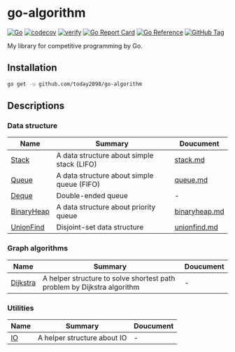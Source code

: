 # go-algorithm

[![Go](https://github.com/today2098/go-algorithm/actions/workflows/go.yml/badge.svg)](https://github.com/today2098/go-algorithm/actions/workflows/go.yml)
[![codecov](https://codecov.io/github/today2098/go-algorithm/graph/badge.svg?token=5QZTGEIEBY)](https://codecov.io/github/today2098/go-algorithm)
[![verify](https://github.com/today2098/go-algorithm/actions/workflows/verify.yml/badge.svg)](https://github.com/today2098/go-algorithm/actions/workflows/verify.yml)
[![Go Report Card](https://goreportcard.com/badge/github.com/today2098/go-algorithm)](https://goreportcard.com/report/github.com/today2098/go-algorithm)
[![Go Reference](https://pkg.go.dev/badge/github.com/today2098/go-algorithm.svg)](https://pkg.go.dev/github.com/today2098/go-algorithm)
[![GitHub Tag](https://img.shields.io/github/v/tag/today2098/go-algorithm)](https://github.com/today2098/go-algorithm/tags)

My library for competitive programming by Go.


## Installation

```bash
go get -u github.com/today2098/go-algorithm
```


## Descriptions

### Data structure

| Name                                    | Summary                                    | Doucument                             |
| --------------------------------------- | ------------------------------------------ | ------------------------------------- |
| [Stack](./algorithm/stack.go)           | A data structure about simple stack (LIFO) | [stack.md](./docs/stack.md)           |
| [Queue](./algorithm/queue.go)           | A data structure about simple queue (FIFO) | [queue.md](./docs/queue.md)           |
| [Deque](./algorithm/deque.go)           | Double-ended queue                         | -                                     |
| [BinaryHeap](./algorithm/binaryheap.go) | A data structure about priority queue      | [binaryheap.md](./docs/binaryheap.md) |
| [UnionFind](./algorithm/unionfind.go)   | Disjoint-set data structure                | [unionfind.md](./docs/unionfind.md)   |


### Graph algorithms

| Name                                | Summary                                                                 | Doucument |
| ----------------------------------- | ----------------------------------------------------------------------- | --------- |
| [Dijkstra](./algorithm/dijkstra.go) | A helper structure to solve shortest path problem by Dijkstra algorithm | -         |


### Utilities

| Name                | Summary                     | Doucument |
| ------------------- | --------------------------- | --------- |
| [IO](./utils/io.go) | A helper structure about IO | -         |
